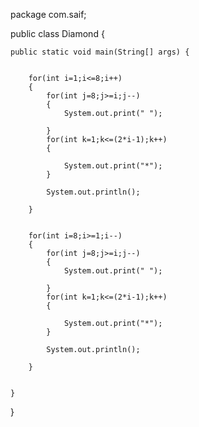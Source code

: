 package com.saif;

public class Diamond {

	public static void main(String[] args) {
		
		
		for(int i=1;i<=8;i++) 
		{
		    for(int j=8;j>=i;j--) 
		    {
		    	System.out.print(" ");
		    	
		    }	
		    for(int k=1;k<=(2*i-1);k++)
		    {
		    
		    	System.out.print("*");
		    }
			
		    System.out.println();
			
		}

		 
		for(int i=8;i>=1;i--) 
		{
		    for(int j=8;j>=i;j--) 
		    {
		    	System.out.print(" ");
		    	
		    }	
		    for(int k=1;k<=(2*i-1);k++)
		    {
		    
		    	System.out.print("*");
		    }
			
		    System.out.println();
			
		}
		
		
	}

}
